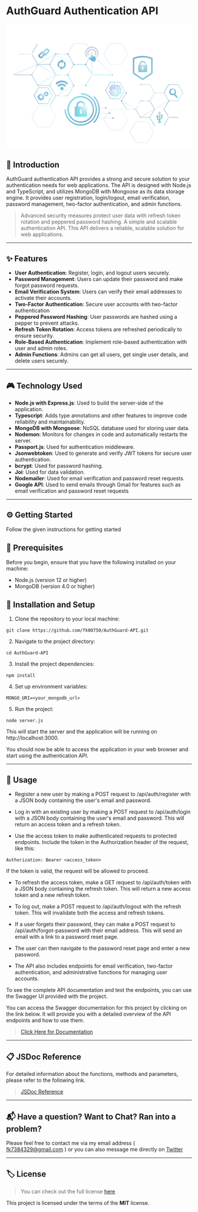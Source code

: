 # AuthGuard Authentication API

<img src="./public/README_img.png">

## 👋 Introduction

AuthGuard authentication API provides a strong and secure solution to your authentication needs for web applications. The API is designed with Node.js and TypeScript, and utilizes MongoDB with Mongoose as its data storage engine. It provides user registration, login/logout, email verification, password management, two-factor authentication, and admin functions.

> Advanced security measures protect user data with refresh token rotation and peppered password hashing. A simple and scalable authentication API. This API delivers a reliable, scalable solution for web applications.

---

## ✨ Features

- **User Authentication**: Register, login, and logout users securely.
- **Password Management**: Users can update their password and make forgot password requests.
- **Email Verification System**: Users can verify their email addresses to activate their accounts.
- **Two-Factor Authentication**: Secure user accounts with two-factor authentication
- **Peppered Password Hashing**: User passwords are hashed using a pepper to prevent attacks.
- **Refresh Token Rotation**: Access tokens are refreshed periodically to ensure security.
- **Role-Based Authentication**: Implement role-based authentication with user and admin roles.
- **Admin Functions**: Admins can get all users, get single user details, and delete users securely.

---

## 🎮 Technology Used

- **Node.js with Express.js**: Used to build the server-side of the application.
- **Typescript**: Adds type annotations and other features to improve code reliability and maintainability.
- **MongoDB with Mongoose**: NoSQL database used for storing user data.
- **Nodemon**: Monitors for changes in code and automatically restarts the server.
- **Passport.js**: Used for authentication middleware.
- **Jsonwebtoken**: Used to generate and verify JWT tokens for secure user authentication.
- **bcrypt**: Used for password hashing.
- **Joi**: Used for data validation.
- **Nodemailer**: Used for email verification and password reset requests.
- **Google API**: Used to send emails through Gmail for features such as email verification and password reset requests

---

## ⚙️ Getting Started

Follow the given instructions for getting started

##  📌 Prerequisites

Before you begin, ensure that you have the following installed on your machine:

- Node.js (version 12 or higher)
- MongoDB (version 4.0 or higher)

## 📌 Installation and Setup

1. Clone the repository to your local machine:

```
git clone https://github.com/fk00750/AuthGuard-API.git
```

2. Navigate to the project directory:

```
cd AuthGuard-API
```

3. Install the project dependencies:

```
npm install
```

4. Set up environment variables:

```
MONGO_URI=<your_mongodb_url>
```

5. Run the project:

```
node server.js
```

This will start the server and the application will be running on http://localhost:3000.

You should now be able to access the application in your web browser and start using the authentication API.

---

## 🎯 Usage

- Register a new user by making a POST request to /api/auth/register with a JSON body containing the user's email and password.

- Log in with an existing user by making a POST request to /api/auth/login with a JSON body containing the user's email and password. This will return an access token and a refresh token.

- Use the access token to make authenticated requests to protected endpoints. Include the token in the Authorization header of the request, like this:

```
Authorization: Bearer <access_token>
```

If the token is valid, the request will be allowed to proceed.

- To refresh the access token, make a GET request to /api/auth/token with a JSON body containing the refresh token. This will return a new access token and a new refresh token.

- To log out, make a POST request to /api/auth/logout with the refresh token. This will invalidate both the access and refresh tokens.

- If a user forgets their password, they can make a POST request to /api/auth/forgot-password with their email address. This will send an email with a link to a password reset page.

- The user can then navigate to the password reset page and enter a new password.

- The API also includes endpoints for email verification, two-factor authentication, and administrative functions for managing user accounts.

To see the complete API documentation and test the endpoints, you can use the Swagger UI provided with the project.

You can access the Swagger documentation for this project by clicking on the link below. It will provide you with a detailed overview of the API endpoints and how to use them.

> [Click Here for Documentation](https://authguard-api.onrender.com/api-docs)

---

##  📋 JSDoc Reference

For detailed information about the functions, methods and parameters, please refer to the following link.

> [JSDoc Reference](https://ubiquitous-travesseiro-50149d.netlify.app/)

---

## 📬 Have a question? Want to Chat? Ran into a problem?

Please feel free to contact me via my email address ( fk7384329@gmail.com ) or you can also message me directly on [Twitter](https://twitter.com/Fk00750)

---

## 🏷 License
>You can check out the full license [here](https://github.com/fk00750/Fruit-Shop-API/blob/master/LICENSE)

This project is licensed under the terms of the **MIT** license.
